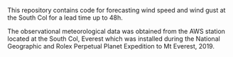 This repository contains code for forecasting wind speed and wind gust at the South Col for a lead time up to 48h.

The observational meteorological data was obtained from the AWS station located at the South Col, Everest which was installed during the National Geographic and Rolex Perpetual Planet Expedition to Mt Everest, 2019.